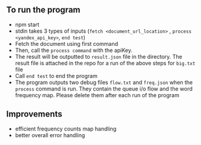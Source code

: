 ## To run the program

- npm start
- stdin takes 3 types of inputs (`fetch <document_url_location>` , `process <yandex_api_key>`, `end test`)
- Fetch the document using first command
- Then, call the `process command` with the apiKey.
- The result will be outputted to `result.json` file in the directory. The result file is attached in the repo for a run of the above steps for `big.txt` file
- Call `end test` to end the program
- The program outputs two debug files `flow.txt` and `freq.json` when the `process` command is run. They contain the queue i/o flow and the word frequency map. Please delete them after each run of the program

## Improvements
- efficient frequency counts map handling
- better overall error handling

